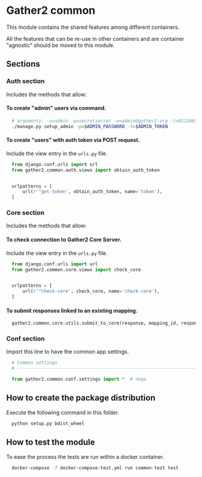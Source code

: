 # Gather2 common

This module contains the shared features among different containers.

All the features that can be re-use in other containers and are container
"agnostic" should be moved to this module.

## Sections

### Auth section

Includes the methods that allow:

#### To create "admin" users via command.

```bash
  # arguments: -u=admin -p=secretsecret -e=admin@gather2.org -t=01234656789abcdefghij
  ./manage.py setup_admin -p=$ADMIN_PASSWORD -t=$ADMIN_TOKEN
```


#### To create "users" with auth token via POST request.

Include the view entry in the ``urls.py`` file.

```python
  from django.conf.urls import url
  from gather2.common.auth.views import obtain_auth_token


  urlpatterns = [
      url(r'^get-token', obtain_auth_token, name='token'),
  ]
```


### Core section

Includes the methods that allow:

#### To check connection to Gather2 Core Server.

Include the view entry in the ``urls.py`` file.

```python
  from django.conf.urls import url
  from gather2.common.core.views import check_core


  urlpatterns = [
      url(r'^check-core', check_core, name='check-core'),
  ]
```

#### To submit responses linked to an existing mapping.

```python
  gather2.common.core.utils.submit_to_core(response, mapping_id, response_id=None)
```

### Conf section

Import this line to have the common app settings.

```python
  # Common settings
  # ------------------------------------------------------------------------------

  from gather2.common.conf.settings import *  # noqa
```

## How to create the package distribution

Execute the following command in this folder.

```bash
  python setup.py bdist_wheel
```


## How to test the module

To ease the process the tests are run within a docker container.

```bash
  docker-compose -f docker-compose-test.yml run common-test test
```
